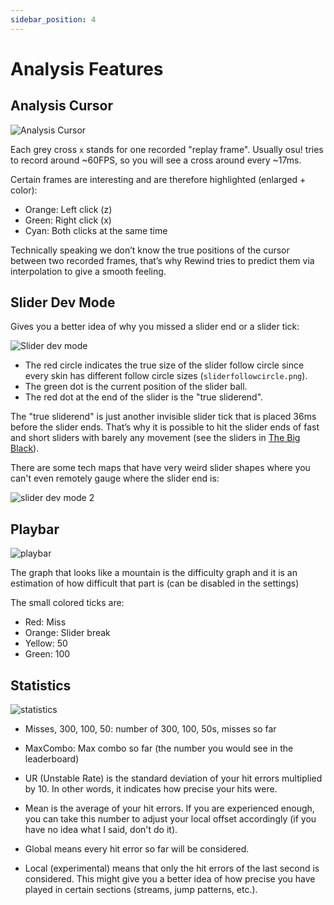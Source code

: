 ```yaml
---
sidebar_position: 4
---
```

# Analysis Features

## Analysis Cursor

![Analysis Cursor](https://i.imgur.com/6eqoMFn.png)

Each grey cross `x` stands for one recorded "replay frame". Usually osu! tries to record around ~60FPS, so you will see a cross around every ~17ms.

Certain frames are interesting and are therefore highlighted (enlarged + color):

* Orange: Left click (z)
* Green: Right click (x)
* Cyan: Both clicks at the same time

Technically speaking we don’t know the true positions of the cursor between two recorded frames, that’s why Rewind tries to predict them via interpolation to give a smooth feeling.

## Slider Dev Mode

Gives you a better idea of why you missed a slider end or a slider tick:

![Slider dev mode](https://i.imgur.com/6sjB8VJ.png)

* The red circle indicates the true size of the slider follow circle since every skin has different follow circle sizes (`sliderfollowcircle.png`).
* The green dot is the current position of the slider ball.
* The red dot at the end of the slider is the "true sliderend".

The "true sliderend" is just another invisible slider tick that is placed 36ms before the slider ends. That’s why it is possible to hit the slider ends of fast and short sliders with barely any movement (see the sliders in [The Big Black](https://youtu.be/_pcTtBoBGqE?t=28)).

There are some tech maps that have very weird slider shapes where you can't even remotely gauge where the slider end is:

![slider dev mode 2](https://i.imgur.com/AGsjGGs.png)

## Playbar

![playbar](https://i.imgur.com/vksB6Gg.png)

The graph that looks like a mountain is the difficulty graph and it is an estimation of how difficult that part is (can be disabled in the settings)

The small colored ticks are:
* Red: Miss
* Orange: Slider break
* Yellow: 50
* Green: 100


## Statistics

![statistics](https://i.imgur.com/jR93eL9.png)

* Misses, 300, 100, 50: number of 300, 100, 50s, misses so far
* MaxCombo: Max combo so far (the number you would see in the leaderboard)

* UR (Unstable Rate) is the standard deviation of your hit errors multiplied by 10. In other words, it indicates how precise your hits were.
* Mean is the average of your hit errors. If you are experienced enough, you can take this number to adjust your local offset accordingly (if you have no idea what I said, don't do it).
* Global means every hit error so far will be considered.
* Local (experimental) means that only the hit errors of the last second is considered. This might give you a better idea of how precise you have played in certain sections (streams, jump patterns, etc.).


